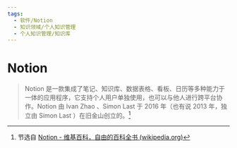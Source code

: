 ```yaml
---
tags:
  - 软件/Notion
  - 知识领域/个人知识管理
  - 个人知识管理/知识库
---
```

# Notion

> Notion 是一款集成了笔记、知识库、数据表格、看板、日历等多种能力于一体的应用程序，它支持个人用户单独使用，也可以与他人进行跨平台协作。Notion 由 Ivan Zhao 、Simon Last 于 2016 年（也有说 2013 年，独立由 Simon Last ）在旧金山创立的。[^1]

[^1]: 节选自 [Notion - 维基百科，自由的百科全书 (wikipedia.org)](https://zh.wikipedia.org/zh-cn/Notion)
